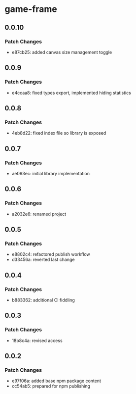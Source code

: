 # game-frame

## 0.0.10

### Patch Changes

- e87cb25: added canvas size management toggle

## 0.0.9

### Patch Changes

- e4ccaa8: fixed types export, implemented hiding statistics

## 0.0.8

### Patch Changes

- 4eb8d22: fixed index file so library is exposed

## 0.0.7

### Patch Changes

- ae093ec: initial library implementation

## 0.0.6

### Patch Changes

- a2032e6: renamed project

## 0.0.5

### Patch Changes

- e8802c4: refactored publish workflow
- d33456a: reverted last change

## 0.0.4

### Patch Changes

- b883362: additional CI fiddling

## 0.0.3

### Patch Changes

- 18b8c4a: revised access

## 0.0.2

### Patch Changes

- e97f06a: added base npm package content
- cc54ab5: prepared for npm publishing
